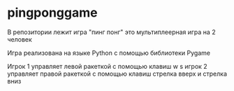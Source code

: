 # pingponggame
В репозитории лежит игра "пинг понг" это мультиплеерная игра на 2 человек

Игра реализована на языке Python с помощью библиотеки Pygame

Игрок 1 управляет левой ракеткой с помощью клавиш w s
игрок 2 управляет правой ракеткой с помощью клавиш стрелка вверх и стрелка вниз
